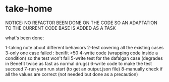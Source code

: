 # take-home
NOTICE:
NO REFACTOR BEEN DONE ON THE CODE SO AN ADAPTATION TO THE CURRENT CODE BASE IS ADDED AS A TASK 

what's been done:

1-taking note about different behaviors
2-test covering all the existing cases
3-only one case failed : benifit >50 
4-write code (wrapping code inside a condition) so the test won't fail
5-write test for the dafalgan case (degrades in Benefit twice as fast as normal drugs)
6-write code to make the test succeed 
7-run yarn run start (to get an output.json file)
8-manually check if all the values are correct (not needed but done as a precaution)
